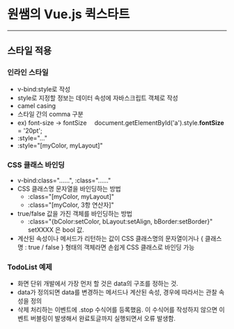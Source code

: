 # 원쌤의 Vue.js 퀵스타트
___
## 스타일 적용
### 인라인 스타일
* v-bind:style로 작성
* style로 지정할 정보는 데이터 속성에 자바스크립트 객체로 작성
* camel casing
* 스타일 간의 comma 구분
* ex) font-size → fontSize
　document.getElementById('a').style.**fontSize** = '20pt';
* :style="..."
* :style="[myColor, myLayout]"
### CSS 클래스 바인딩
* v-bind:class="......", :class="......"
* CSS 클래스명 문자열을 바인딩하는 방법
  * :class="[myColor, myLayout]"
  * :class="[myColor, 3항 연산자]"
* true/false 값을 가진 객체를 바인딩하는 방법
  * :class="{bColor:setColor, bLayout:setAlign, bBorder:setBorder}" setXXXX 은 bool 값.
* 계산된 속성이나 메서드가 리턴하는 값이 CSS 클래스명의 문자열이거나 { 클래스명 : true / false } 형태의 객체라면 손쉽게 CSS 클래스로 바인딩 가능
### TodoList 예제
* 화면 단위 개발에서 가장 먼저 할 것은 data의 구조를 정하는 것.
* data가 정의되면 data를 변경하는 메서드나 계산된 속성, 경우에 따라서는 관찰 속성을 정의
* 삭제 처리하는 이벤트에 .stop 수식어를 등록했음. 이 수식어를 작성하지 않으면 이벤트 버블링이 발생해서 완료토글까지 실행되면서 오류 발생함.